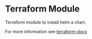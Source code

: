 # Terraform Module

Terraform module to install helm a chart.

For more information see [terraform-docs](terraform-docs.md)